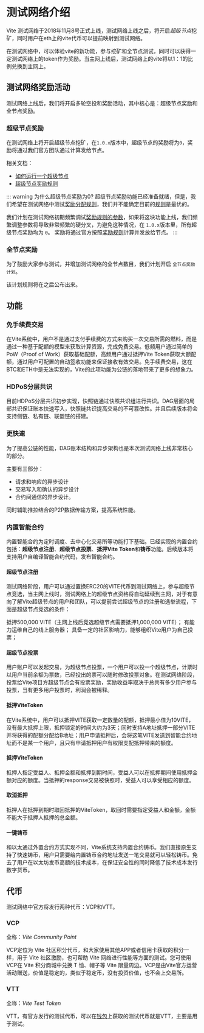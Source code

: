 # 测试网络介绍

Vite 测试网络于2018年11月8号正式上线，测试网络上线之后，将开启*超级节点*挖矿，同时用户在eth上的vite代币可以提前映射到测试网络。

在测试网络中，可以体验vite的新功能，参与挖矿和全节点测试，同时可以获得一定测试网络上的token作为奖励。当主网上线后，测试网络上的vite将以1：1的比例兑换到主网上。

## 测试网络奖励活动

测试网络上线后，我们将开启多轮空投和奖励活动，其中核心是：超级节点奖励和全节点奖励。

### 超级节点奖励

在测试网络上将开启超级节点挖矿，在`1.0.x`版本中，超级节点的奖励将为`0`，奖励将通过我们官方团队通过计算发给节点。

相关文档：

* [如何运行一个超级节点](../node/sbp.html)
* [超级节点奖励规则](../rule/sbp.html#出块奖励)

::: warning 为什么超级节点奖励为0? 超级节点奖励功能已经准备就绪，但是，我们希望在测试网络中测试[奖励分配规则](../rule/sbp.html#出块奖励)，我们并不能确定目前的[规则](../rule/sbp.html#出块奖励)是最优的。

我们计划在测试网络初期频繁调试[奖励规则的参数](../rule/sbp.html#出块奖励)，如果将这块功能上线，我们频繁调整参数将导致非常频繁的硬分叉，为避免这种情况，在 `1.0.x`版本里，所有超级节点奖励均为 `0`。 奖励将通过官方按照[奖励规则](../rule/sbp.html#出块奖励)计算并发放给节点。 :::

### 全节点奖励

为了鼓励大家参与测试，并增加测试网络的全节点数目，我们计划开启 `全节点奖励计划`。

该计划规则将在之后公布出来。

## 功能

### 免手续费交易

在Vite系统中，用户不是通过支付手续费的方式来购买一次交易所需的燃料，而是通过一种基于配额的模型来获取计算资源，完成免费交易。低频用户通过简单的PoW（Proof of Work）获取基础配额，高频用户通过抵押Vite Token获取大额配额，通过用户可配置的自动签收功能来保证接收有效交易。免手续费交易，这在BTC和ETH中是无法实现的，Vite的此项功能为公链的落地带来了更多的想象力。

### HDPoS分层共识

目前HDPoS分层共识初步实现，快照链通过快照共识组进行共识。DAG层面的局部共识保证账本快速写入，快照链共识提高交易的不可篡改性。并且后续版本将会支持侧链、私有链、联盟链的搭建。

### 更快速

为了提高公链的性能，DAG账本结构和异步架构也是本次测试网络上线非常核心的部分。

主要有三部分：

* 请求和响应的异步设计
* 交易写入和确认的异步设计
* 合约间通信的异步设计。

同时辅助推拉结合的P2P数据传输方案，提高系统性能。

### 内置智能合约

内置智能合约为定时调度、去中心化交易所等功能打下基础。已经实现的内置合约包括：**超级节点注册**、**超级节点投票**、**抵押Vite Token**和**铸币**功能。后续版本将支持用户自编译智能合约代码，发布智能合约。

#### 超级节点注册

测试网络阶段，用户可以通过置换ERC20的VITE代币到测试网络上，参与超级节点竞选，当主网上线时，测试网络上的超级节点资格将自动延续到主网，对于有意向了解Vite超级节点的用户和团队，可以提前尝试超级节点的注册和选举流程，下面是超级节点竞选的条件：

抵押500,000 VITE（主网上线后竞选超级节点需要抵押1,000,000 VITE）； 有能力运维自己的线上服务器； 具备一定的社区影响力，能够组织Vite用户为自己投票；

#### 超级节点投票

用户账户可以发起交易，为超级节点投票，一个用户可以投一个超级节点，计票时以用户当前余额为票数，已经投出的票可以随时修改投票对象。在测试网络阶段，投票给Vite项目方超级节点会有投票奖励，奖励收益率取决于总共有多少用户参与投票，当有更多用户投票时，利润会被稀释。

#### 抵押ViteToken

在Vite系统中，用户可以抵押VITE获取一定数量的配额，抵押最小值为10VITE，没有最大抵押上限，抵押锁定的时间大约为3天；同时支持A地址抵押一部分VITE并将获得的配额分配给B地址；用户申请抵押后，会将这笔VITE发送到智能合约地址而不是某一个用户，且只有申请抵押用户有权限支配抵押带来的额度。

#### 抵押ViteToken

抵押人指定受益人、抵押金额和抵押到期时间，受益人可以在抵押期间使用抵押金额对应的额度。当抵押的response交易被快照时，受益人可以享受相应的额度。

#### 取消抵押

抵押人在抵押到期时取回抵押的ViteToken，取回时需要指定受益人和金额，金额不能大于抵押人抵押的总金额。

#### 一键铸币

和以太通过外置合约方式实现不同，Vite系统支持内置合约铸币。我们直接原生支持了快速铸币，用户只需要给内置铸币合约地址发送一笔交易就可以轻松铸币。免去了用户在以太坊发币高额的技术成本，在保证安全性的同时降低了技术成本发行数字货币。

## 代币

测试网络中官方将发行两种代币：VCP和VTT。

### VCP

全称：*Vite Community Point*

VCP定位为 Vite 社区积分代币，和大家使用其他APP或者信用卡获取的积分一样，用于 Vite 社区激励，也可帮助 Vite 网络进行性能等方面的测试。您可使用 VCP在 Vite 积分商城中兑换 T 恤、帽子等 Vite 限量周边。VCP是由Vite官方运营活动赠送，价值是稳定的，类似于稳定币，没有投资价值，也不会上交易所。

### VTT

全称：*Vite Test Token*

VTT，有官方发行的测试代币，可以在[钱包](https://wallet.vite.net)上获取的测试代币就是VTT，主要是用于测试。